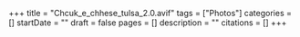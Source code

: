 +++
title = "Chcuk_e_chhese_tulsa_2.0.avif"
tags = ["Photos"]
categories = []
startDate = ""
draft = false
pages = []
description = ""
citations = []
+++
